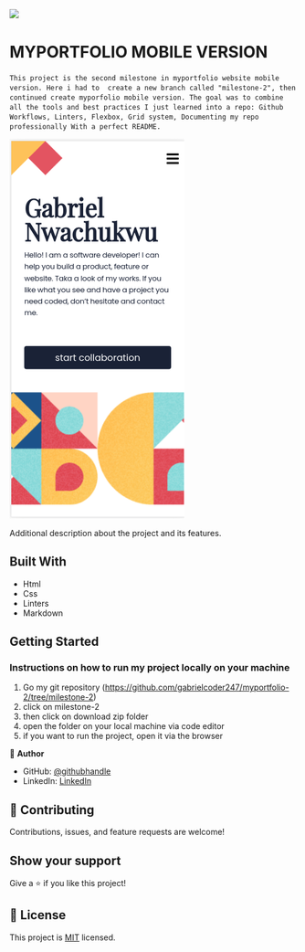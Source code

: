 ![](https://img.shields.io/badge/Microverse-blueviolet)

# MYPORTFOLIO MOBILE VERSION

`This project is the second milestone in myportfolio website mobile version. Here i had to  create a new branch called "milestone-2", then continued create myporfolio mobile version. The goal was to combine all the tools and best practices I just learned into a repo: Github Workflows, Linters, Flexbox, Grid system, Documenting my repo professionally With a perfect README.`

![screenshot](images/screen-30.png)

Additional description about the project and its features.

## Built With

- Html
- Css
- Linters
- Markdown


## Getting Started
### Instructions on how to run my project locally on your machine
1. Go my git repository (https://github.com/gabrielcoder247/myportfolio-2/tree/milestone-2)
2. click on milestone-2
3. then click on download zip folder
4. open the folder on your local machine via code editor
5. if you want to run the project, open it via the browser



👤 **Author**

- GitHub: [@githubhandle](https://github.com/gabrielcoder247)
- LinkedIn: [LinkedIn](https://www.linkedin.com/in/gabriel-nwachukwu-209613173/)



## 🤝 Contributing

Contributions, issues, and feature requests are welcome!


## Show your support

Give a ⭐️ if you like this project!


## 📝 License

This project is [MIT](./MIT.md) licensed.
